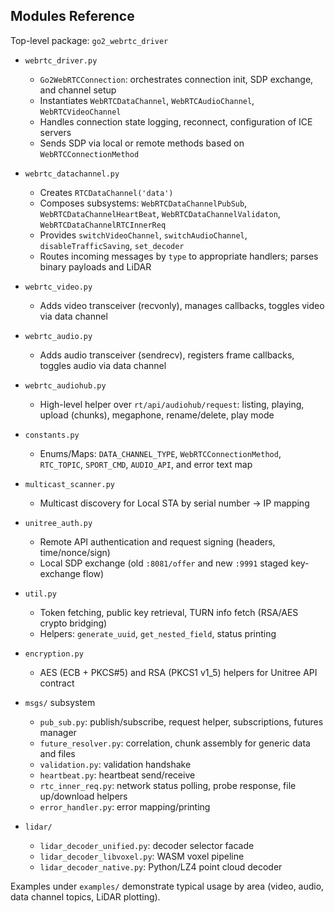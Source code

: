 ## Modules Reference

Top-level package: `go2_webrtc_driver`

- `webrtc_driver.py`
  - `Go2WebRTCConnection`: orchestrates connection init, SDP exchange, and channel setup
  - Instantiates `WebRTCDataChannel`, `WebRTCAudioChannel`, `WebRTCVideoChannel`
  - Handles connection state logging, reconnect, configuration of ICE servers
  - Sends SDP via local or remote methods based on `WebRTCConnectionMethod`

- `webrtc_datachannel.py`
  - Creates `RTCDataChannel('data')`
  - Composes subsystems: `WebRTCDataChannelPubSub`, `WebRTCDataChannelHeartBeat`, `WebRTCDataChannelValidaton`, `WebRTCDataChannelRTCInnerReq`
  - Provides `switchVideoChannel`, `switchAudioChannel`, `disableTrafficSaving`, `set_decoder`
  - Routes incoming messages by `type` to appropriate handlers; parses binary payloads and LiDAR

- `webrtc_video.py`
  - Adds video transceiver (recvonly), manages callbacks, toggles video via data channel

- `webrtc_audio.py`
  - Adds audio transceiver (sendrecv), registers frame callbacks, toggles audio via data channel

- `webrtc_audiohub.py`
  - High-level helper over `rt/api/audiohub/request`: listing, playing, upload (chunks), megaphone, rename/delete, play mode

- `constants.py`
  - Enums/Maps: `DATA_CHANNEL_TYPE`, `WebRTCConnectionMethod`, `RTC_TOPIC`, `SPORT_CMD`, `AUDIO_API`, and error text map

- `multicast_scanner.py`
  - Multicast discovery for Local STA by serial number → IP mapping

- `unitree_auth.py`
  - Remote API authentication and request signing (headers, time/nonce/sign)
  - Local SDP exchange (old `:8081/offer` and new `:9991` staged key-exchange flow)

- `util.py`
  - Token fetching, public key retrieval, TURN info fetch (RSA/AES crypto bridging)
  - Helpers: `generate_uuid`, `get_nested_field`, status printing

- `encryption.py`
  - AES (ECB + PKCS#5) and RSA (PKCS1 v1_5) helpers for Unitree API contract

- `msgs/` subsystem
  - `pub_sub.py`: publish/subscribe, request helper, subscriptions, futures manager
  - `future_resolver.py`: correlation, chunk assembly for generic data and files
  - `validation.py`: validation handshake
  - `heartbeat.py`: heartbeat send/receive
  - `rtc_inner_req.py`: network status polling, probe response, file up/download helpers
  - `error_handler.py`: error mapping/printing

- `lidar/`
  - `lidar_decoder_unified.py`: decoder selector facade
  - `lidar_decoder_libvoxel.py`: WASM voxel pipeline
  - `lidar_decoder_native.py`: Python/LZ4 point cloud decoder

Examples under `examples/` demonstrate typical usage by area (video, audio, data channel topics, LiDAR plotting).
